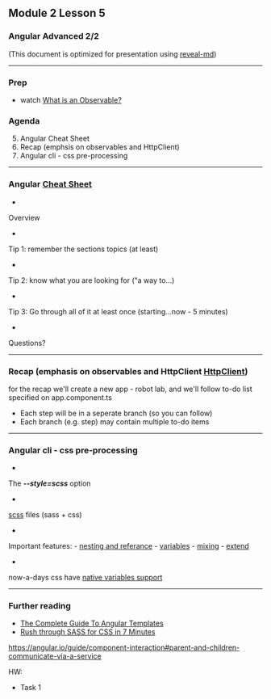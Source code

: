 ## Module 2 Lesson 5
### Angular Advanced 2/2
(This document is optimized for presentation using [reveal-md](https://github.com/webpro/reveal-md))

---

### Prep
* watch [What is an Observable?](https://www.youtube.com/watch?v=XbOuCBuQepI)

### Agenda
5. Angular Cheat Sheet
6. Recap  (emphsis on observables and HttpClient)
7. Angular cli - css pre-processing

---

### Angular [Cheat Sheet](https://angular.io/guide/cheatsheet)

* <!-- .element: class="fragment" -->
Overview

* <!-- .element: class="fragment" -->
Tip 1: remember the sections topics (at least)

* <!-- .element: class="fragment" -->
Tip 2: know what you are looking for ("a way to...)

* <!-- .element: class="fragment" -->
Tip 3: Go through all of it at least once (starting...now - 5 minutes)

* <!-- .element: class="fragment" -->
Questions?


---

### Recap  (emphasis on observables and HttpClient [HttpClient](https://angular.io/guide/http#httpclient))
for the recap we'll create a new app - robot lab,
and we'll follow to-do list specified on app.component.ts
* Each step will be in a seperate branch (so you can follow)
* Each branch (e.g. step) may contain multiple to-do items

---

### Angular cli - css pre-processing
* <!-- .element: class="fragment" -->
The ***--style=scss*** option

* <!-- .element: class="fragment" -->
[scss](https://stackoverflow.com/questions/5654447/whats-the-difference-between-scss-and-sass) files (sass + css)

* <!-- .element: class="fragment" -->
Important features:
    - [nesting and referance](https://internet-israel.com/%D7%9E%D7%93%D7%A8%D7%99%D7%9B%D7%99%D7%9D/sass/sass-%D7%A7%D7%99%D7%A0%D7%95%D7%9F-%D7%95%D7%A8%D7%A4%D7%A8%D7%A0%D7%A1/)
    - [variables](https://internet-israel.com/%D7%9E%D7%93%D7%A8%D7%99%D7%9B%D7%99%D7%9D/sass/sass-%D7%9E%D7%A9%D7%AA%D7%A0%D7%99%D7%9D/)
    - [mixing](https://internet-israel.com/%D7%9E%D7%93%D7%A8%D7%99%D7%9B%D7%99%D7%9D/sass/sass-%D7%A4%D7%95%D7%A0%D7%A7%D7%A6%D7%99%D7%95%D7%AA/)
    - [extend](https://internet-israel.com/%D7%9E%D7%93%D7%A8%D7%99%D7%9B%D7%99%D7%9D/sass/sass-extend/)

* <!-- .element: class="fragment" -->
now-a-days css have [native variables support](https://developer.mozilla.org/en-US/docs/Web/CSS/Using_CSS_variables)

---

### Further reading
* [The Complete Guide To Angular Templates](https://blog.angular-university.io/angular-ng-template-ng-container-ngtemplateoutlet/)
* [Rush through SASS for CSS in 7 Minutes](https://www.youtube.com/watch?v=pw1DeLy2Xsw)


https://angular.io/guide/component-interaction#parent-and-children-communicate-via-a-service

HW:
* Task 1
